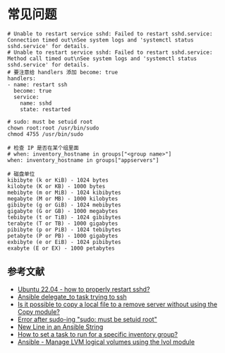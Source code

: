 # 常见问题

```
# Unable to restart service sshd: Failed to restart sshd.service: Connection timed out\nSee system logs and 'systemctl status sshd.service' for details.
# Unable to restart service sshd: Failed to restart sshd.service: Method call timed out\nSee system logs and 'systemctl status sshd.service' for details.
# 要注意给 handlers 添加 become: true
handlers:
- name: restart ssh
  become: true
  service:
    name: sshd
    state: restarted

# sudo: must be setuid root
chown root:root /usr/bin/sudo
chmod 4755 /usr/bin/sudo

# 检查 IP 是否在某个组里面
# when: inventory_hostname in groups["<group name>"]
when: inventory_hostname in groups["appservers"]

# 磁盘单位
kibibyte (k or KiB) - 1024 bytes
kilobyte (K or KB) - 1000 bytes
mebibyte (m or MiB) - 1024 kibibytes
megabyte (M or MB) - 1000 kilobytes
gibibyte (g or GiB) - 1024 mebibytes
gigabyte (G or GB) - 1000 megabytes
tebibyte (t or TiB) - 1024 gibibytes
terabyte (T or TB) - 1000 gigabytes
pibibyte (p or PiB) - 1024 tebibytes
petabyte (P or PB) - 1000 gigabytes
exbibyte (e or EiB) - 1024 pibibytes
exabyte (E or EX) - 1000 petabytes
```

## 参考文献

- [Ubuntu 22.04 - how to properly restart sshd?](https://www.reddit.com/r/ansible/comments/x5xt3b/ubuntu_2204_how_to_properly_restart_sshd/)
- [Ansible delegate_to task trying to ssh](https://stackoverflow.com/questions/45035794/ansible-delegate-to-task-trying-to-ssh)
- [Is it possible to copy a local file to a remove server without using the Copy module?](https://stackoverflow.com/questions/42121346/is-it-possible-to-copy-a-local-file-to-a-remove-server-without-using-the-copy-mo)
- [Error after sudo-ing "sudo: must be setuid root"](https://askubuntu.com/questions/21931/error-after-sudo-ing-sudo-must-be-setuid-root)
- [New Line in an Ansible String](https://stackoverflow.com/questions/61804655/new-line-in-an-ansible-string)
- [How to set a task to run for a specific inventory group?](https://serverfault.com/questions/1074397/how-to-set-a-task-to-run-for-a-specific-inventory-group)
- [Ansible - Manage LVM logical volumes using the lvol module](https://www.freekb.net/Article?id=3073)
